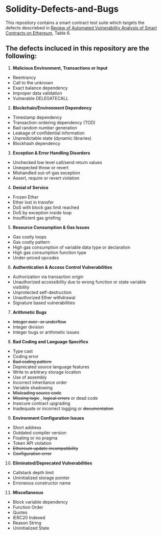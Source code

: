 # Solidity-Defects-and-Bugs
This repository contains a smart contract test suite which targets the defects descriebed in [Review of Automated Vulnerability Analysis of Smart Contracts on Ethereum](https://www.frontiersin.org/articles/10.3389/fbloc.2022.814977/full), Table 6.

## The defects incluced in this repository are the following:

1. **Malicious Environment, Transactions or Input**
- Reentrancy
- Call to the unknown
- Exact balance dependency
- Improper data validation
- Vulnerable DELEGATECALL
2. **Blockchain/Environment Dependency**
- Timestamp dependency
- Transaction-ordering dependency (TOD)
- Bad random number generation
- Leakage of confidential information
- Unpredictable state (dynamic libraries)
- Blockhash dependency
3. **Exception & Error Handling Disorders**
- Unchecked low level call/send return values
- Unexpected throw or revert
- Mishandled out-of-gas exception
- Assert, require or revert violation
4. **Denial of Service**
- Frozen Ether
- Ether lost in transfer
- DoS with block gas limit reached
- DoS by exception inside loop
- Insufficient gas griefing
5. **Resource Consumption & Gas Issues**
- Gas costly loops
- Gas costly pattern
- High gas consumption of variable data type or declaration
- High gas consumption function type
- Under-priced opcodes
6. **Authentication & Access Control Vulnerabilities**
- Authorization via transaction origin
- Unauthorized accessibility due to wrong function or state variable visibility
- Unprotected self-destruction
- Unauthorized Ether withdrawal
- Signature based vulnerabilities
7. **Arithmetic Bugs**
- <s>Integer over- or underflow</s>
- Integer division
- Integer bugs or arithmetic issues
8. **Bad Coding and Language Specifics**
- Type cast
- Coding error
- <s>Bad coding pattern</s>
- Deprecated source language features
- Write to arbitrary storage location
- Use of assembly
- Incorrect inheritance order
- Variable shadowing
- <s>Misleading source code</s>
- <s>Missing logic</s> , <s>logical errors</s> or dead code
- Insecure contract upgrading
- Inadequate or incorrect logging or <s>documentation</s>
9. **Environment Configuration Issues**
- Short address
- Outdated compiler version
- Floating or no pragma
- Token API violation
- <s>Ethereum update incompatibility</s>
- <s>Configuration error </s>
10. **Eliminated/Deprecated Vulnerabilities**
- Callstack depth limit
- Uninitialized storage pointer
- Erroneous constructor name
11. **Miscellaneous**
- Block variable dependency
- Function Order
- Quotes
- IERC20 Indexed
- Reason String
- Uninitialized State